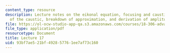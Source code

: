 ```yaml
---
content_type: resource
description: Lecture notes on the eikonal equation, focusing and caustic, a description
  of the caustic, breakdown of approximation, and derivation of amplitude equation.
file: https://ol-ocw-studio-app-qa.s3.amazonaws.com/courses/18-306-advanced-partial-differential-equations-with-applications-fall-2009/93bf7ae521bf492857761ee7af73c160_MIT18_306f09_lec17.pdf
file_type: application/pdf
resourcetype: Document
title: Lecture 17
uid: 93bf7ae5-21bf-4928-5776-1ee7af73c160
---
```

